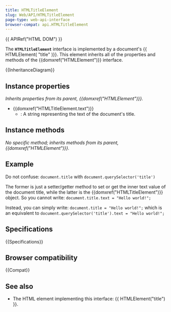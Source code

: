 ```yaml
---
title: HTMLTitleElement
slug: Web/API/HTMLTitleElement
page-type: web-api-interface
browser-compat: api.HTMLTitleElement
---
```


{{ APIRef("HTML DOM") }}

The **`HTMLTitleElement`** interface is implemented by a document's {{ HTMLElement( "title" )}}. This element inherits all of the properties and methods of the {{domxref("HTMLElement")}} interface.

{{InheritanceDiagram}}

## Instance properties

_Inherits properties from its parent, {{domxref("HTMLElement")}}._

- {{domxref("HTMLTitleElement.text")}}
  - : A string representing the text of the document's title.

## Instance methods

_No specific method; inherits methods from its parent, {{domxref("HTMLElement")}}._

## Example

Do not confuse: `document.title` with `document.querySelector('title')`

The former is just a setter/getter method to set or get the inner text value of the document title, while the latter is the {{domxref("HTMLTitleElement")}} object. So you cannot write: `document.title.text = "Hello world!";`

Instead, you can simply write: `document.title = "Hello world!";` which is an equivalent to `document.querySelector('title').text = "Hello world!";`

## Specifications

{{Specifications}}

## Browser compatibility

{{Compat}}

## See also

- The HTML element implementing this interface: {{ HTMLElement("title") }}.
